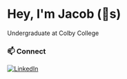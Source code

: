 # Hey, I'm Jacob (🌊s)

Undergraduate at Colby College

### 📫 Connect

<div style="display: flex; flex-direction: column;">
  <a href="https://www.linkedin.com/in/jctjaden/">
    <img src="https://img.shields.io/badge/linkedin-%230077B5.svg?style=for-the-badge&logo=linkedin&logoColor=white" alt="LinkedIn"/>
  </a>
</div>
